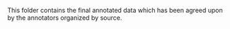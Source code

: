 
This folder contains the final annotated data which has been agreed  upon by the annotators organized by source.

